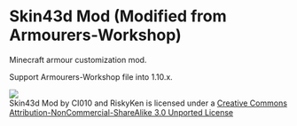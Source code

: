 Skin43d Mod (Modified from Armourers-Workshop)
==================

Minecraft armour customization mod.

Support Armourers-Workshop file into 1.10.x.

![](https://i.creativecommons.org/l/by-nc-sa/3.0/88x31.png)  
Skin43d Mod by CI010 and RiskyKen is licensed under a [Creative Commons Attribution-NonCommercial-ShareAlike 3.0 
Unported 
License](https://creativecommons.org/licenses/by-nc-sa/3.0/)

